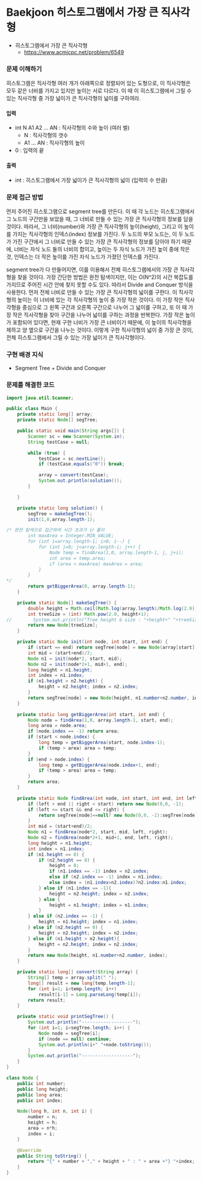 # Baekjoon 히스토그램에서 가장 큰 직사각형

- 히스토그램에서 가장 큰 직사각형
    - https://www.acmicpc.net/problem/6549

### 문제 이해하기
히스토그램은 직사각형 여러 개가 아래쪽으로 정렬되어 있는 도형으로, 이 직사각형은 모두 같은 너비를 가지고 있지만 높이는 서로 다르다.
이 때 이 히스토그램에서 그릴 수 있는 직사각형 중 가장 넓이가 큰 직사각형의 넓이를 구하여라.

#### 입력
- int N A1 A2 ... AN : 직사각형의 수와 높이 (여러 벌)
    - N : 직사각형의 갯수
    - A1 ... AN : 직사각형의 높이
- 0 : 입력의 끝

#### 출력
- int : 히스토그램에서 가장 넓이가 큰 직사각형의 넓이 (입력의 수 만큼)

### 문제 접근 방법
먼저 주어진 히스토그램으로 segment tree를 만든다.
이 때 각 노드는 히스토그램에서 그 노드의 구간만을 보았을 때, 그 너비로 만들 수 있는 가장 큰 직사각형의 정보를 담을 것이다.
따라서, 그 너비(number)와 가장 큰 직사각형의 높이(height), 그리고 이 높이를 가지는 직사각형의 인덱스(index) 정보를 가진다.
두 노드의 부모 노드는, 이 두 노드가 가진 구간에서 그 너비로 만들 수 있는 가장 큰 직사각형의 정보를 담아야 하기 때문에,
너비는 자식 노드 둘의 너비의 합이고, 높이는 두 자식 노드가 가진 높이 중에 작은 것, 인덱스는 더 작은 높이를 가진 자식 노드가 가졌던 인덱스를 가진다.

segment tree가 다 만들어지면, 이를 이용해서 전체 히스토그램에서의 가장 큰 직사각형을 찾을 것이다.
가장 간단한 방법은 완전 탐색이지만, 이는 O(N^2)의 시간 복잡도를 가지므로 주어진 시간 안에 찾지 못할 수도 있다.
따라서 Divide and Conquer 방식을 사용한다.
먼저 전체 너비로 만들 수 있는 가장 큰 직사각형의 넓이를 구한다.
이 직사각형의 높이는 이 너비에 있는 각 직사각형의 높이 중 가장 작은 것이다.
이 가장 작은 직사각형을 중심으로 그 왼쪽 구간과 오른쪽 구간으로 나누어 그 넓이를 구하고,
또 이 때 가장 작은 직사각형을 찾아 구간을 나누어 넓이를 구하는 과정을 반복한다.
가장 작은 높이가 포함되어 있다면, 현재 구한 너비가 가장 큰 너비이기 때문에, 이 높이의 직사각형을 제하고 양 옆으로 구간을 나누는 것이다.
이렇게 구한 직사각형의 넓이 중 가장 큰 것이, 전체 히스토그램에서 그릴 수 있는 가장 넓이가 큰 직사각형이다.


### 구현 배경 지식
- Segment Tree + Divide and Conquer

### 문제를 해결한 코드
~~~java
import java.util.Scanner;

public class Main {
    private static long[] array;
    private static Node[] segTree;

    public static void main(String args[]) {
        Scanner sc = new Scanner(System.in);
        String testCase = null;

        while (true) {
            testCase = sc.nextLine();
            if (testCase.equals("0")) break;

            array = convert(testCase);
            System.out.println(solution());
        }

    }

    private static long solution() {
        segTree = makeSegTree();
        init(1,0,array.length-1);

/* 완전 탐색으로 접근하여 시간 초과가 난 풀이
        int maxArea = Integer.MIN_VALUE;
        for (int i=array.length-1; i>0; i--) {
            for (int j=0; j<array.length-i; j++) {
                Node temp = findArea(1,0, array.length-1, j, j+i);
                int area = temp.area;
                if (area > maxArea) maxArea = area;
            }
        }
*/
        return getBiggerArea(0, array.length-1);
    }

    private static Node[] makeSegTree() {
        double height = Math.ceil(Math.log(array.length)/Math.log(2.0));
        int treeSize = (int) Math.pow(2.0, height+1);
//        System.out.println("Tree height & size : "+height+" "+treeSize);
        return new Node[treeSize];
    }

    private static Node init(int node, int start, int end) {
        if (start == end) return segTree[node] = new Node(array[start], 1, start);
        int mid = (start+end)/2;
        Node n1 = init(node*2, start, mid);
        Node n2 = init(node*2+1, mid+1, end);
        long height = n1.height;
        int index = n1.index;
        if (n1.height > n2.height) {
            height = n2.height; index = n2.index;
        }
        return segTree[node] = new Node(height, n1.number+n2.number, index);
    }

    private static long getBiggerArea(int start, int end) {
        Node node = findArea(1,0, array.length-1, start, end);
        long area = node.area;
        if (node.index == -1) return area;
        if (start < node.index) {
            long temp = getBiggerArea(start, node.index-1);
            if (temp > area) area = temp;
        }
        if (end > node.index) {
            long temp = getBiggerArea(node.index+1, end);
            if (temp > area) area = temp;
        }
        return area;
    }

    private static Node findArea(int node, int start, int end, int left, int right) {
        if (left > end || right < start) return new Node(0,0, -1);
        if (left <= start && end <= right) {
            return segTree[node]==null? new Node(0,0, -1):segTree[node];
        }
        int mid = (start+end)/2;
        Node n1 = findArea(node*2, start, mid, left, right);
        Node n2 = findArea(node*2+1, mid+1, end, left, right);
        long height = n1.height;
        int index = n1.index;
        if (n1.height == 0) {
            if (n2.height == 0) {
                height = 0;
                if (n1.index == -1) index = n2.index;
                else if (n2.index == -1) index = n1.index;
                else index = (n1.index>n2.index)?n2.index:n1.index;
            } else if (n1.index == -1){
                height = n2.height; index = n2.index;
            } else {
                height = n1.height; index = n1.index;
            }
        } else if (n2.index == -1) {
            height = n1.height; index = n1.index;
        } else if (n2.height == 0) {
            height = n2.height; index = n2.index;
        } else if (n1.height > n2.height){
            height = n2.height; index = n2.index;
        }
        return new Node(height, n1.number+n2.number, index);
    }

    private static long[] convert(String array) {
        String[] temp = array.split(" ");
        long[] result = new long[temp.length-1];
        for (int i=1; i<temp.length; i++)
            result[i-1] = Long.parseLong(temp[i]);
        return result;
    }

    private static void printSegTree() {
        System.out.println("-------------------");
        for (int i=1; i<segTree.length; i++) {
            Node node = segTree[i];
            if (node == null) continue;
            System.out.println(i+" "+node.toString());
        }
        System.out.println("-------------------");
    }
}

class Node {
    public int number;
    public long height;
    public long area;
    public int index;

    Node(long h, int n, int i) {
        number = n;
        height = h;
        area = n*h;
        index = i;
    }

    @Override
    public String toString() {
        return "{" + number + "," + height + " : " + area +"} "+index;
    }
}
~~~